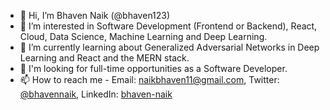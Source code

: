 - 👋 Hi, I’m Bhaven Naik (@bhaven123)
- 👀 I’m interested in Software Development (Frontend or Backend), React, Cloud, Data Science, Machine Learning and Deep Learning.
- 🌱 I’m currently learning about Generalized Adversarial Networks in Deep Learning and React and the MERN stack.
- 💞️ I'm looking for full-time opportunities as a Software Developer. 
- 📫 How to reach me - Email: naikbhaven11@gmail.com, Twitter: [@bhavennaik](https://twitter.com/bhavennaik), LinkedIn: [bhaven-naik](https://www.linkedin.com/in/bhaven-naik/)

<!---
bhaven123/bhaven123 is a ✨ special ✨ repository because its `README.md` (this file) appears on your GitHub profile.
You can click the Preview link to take a look at your changes.
--->
